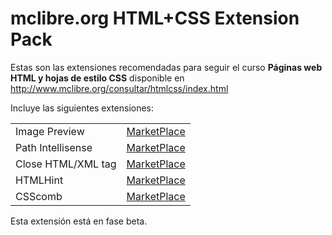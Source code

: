# mclibre.org HTML+CSS Extension Pack

Estas son las extensiones recomendadas para seguir el curso **Páginas web HTML y hojas de estilo CSS** disponible en http://www.mclibre.org/consultar/htmlcss/index.html

Incluye las siguientes extensiones:

|              |         |
|--------------|---------|
| Image Preview      | [MarketPlace](https://marketplace.visualstudio.com/items?itemName=kisstkondoros.vscode-gutter-preview) |
| Path Intellisense  | [MarketPlace](https://marketplace.visualstudio.com/items?itemName=christian-kohler.path-intellisense)  |
| Close HTML/XML tag | [MarketPlace](https://marketplace.visualstudio.com/items?itemName=Compulim.compulim-vscode-closetag)   |
| HTMLHint           | [MarketPlace](https://marketplace.visualstudio.com/items?itemName=mkaufman.HTMLHint)                   |
| CSScomb            | [MarketPlace](https://marketplace.visualstudio.com/items?itemName=mrmlnc.vscode-csscomb)               |

Esta extensión está en fase beta.
